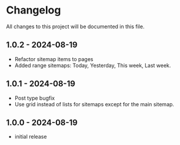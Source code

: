 # Changelog

All changes to this project will be documented in this file.

## 1.0.2 - 2024-08-19

- Refactor sitemap items to pages
- Added range sitemaps: Today, Yesterday, This week, Last week.

## 1.0.1 - 2024-08-19

- Post type bugfix
- Use grid instead of lists for sitemaps except for the main sitemap.

## 1.0.0 - 2024-08-19

- initial release
